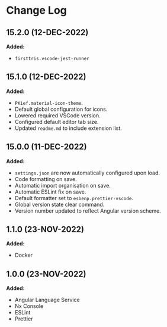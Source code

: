 # Change Log

## 15.2.0 (12-DEC-2022)

**Added:**

- `firsttris.vscode-jest-runner`

## 15.1.0 (12-DEC-2022)

**Added:**

- `PKief.material-icon-theme`.
- Default global configuration for icons.
- Lowered required VSCode version.
- Configured default editor tab size.
- Updated `readme.md` to include extension list.

## 15.0.0 (11-DEC-2022)

**Added:**

- `settings.json` are now automatically configured upon load.
- Code formatting on save.
- Automatic import organisation on save.
- Automatic ESLint fix on save.
- Default formatter set to `esbenp.prettier-vscode`.
- Global version state clear command.
- Version number updated to reflect Angular version scheme.

## 1.1.0 (23-NOV-2022)

**Added:**

- Docker

## 1.0.0 (23-NOV-2022)

**Added:**

- Angular Language Service
- Nx Console
- ESLint
- Prettier
